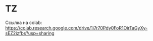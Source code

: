 # TZ
Ссылка на colab: https://colab.research.google.com/drive/1i7r70Pdy0FoR1OirTaGyXy-sEZ2izfbs?usp=sharing
